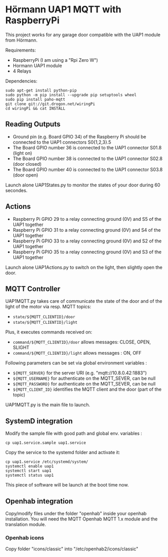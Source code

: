 # Hörmann UAP1 MQTT with RaspberryPi

This project works for any garage door compatible with the UAP1 module from Hörmann.

Requirements:
 - RaspberryPi (I am using a "Rpi Zero W")
 - Hormann UAP1 module
 - 4 Relays

Dependencies:
```
sudo apt-get install python-pip
sudo python -m pip install --upgrade pip setuptools wheel
sudo pip install paho-mqtt
git clone git://git.drogon.net/wiringPi
cd wiringPi && cat INSTALL
```

## Reading Outputs

 - Ground pin (e.g. Board GPIO 34) of the Raspberry Pi should be connected to the UAP1 connectors S0{1,2,3}.5
 - The Board GPIO number 36 is connected to the UAP1 connector S01.8 (light on)
 - The Board GPIO number 38 is connected to the UAP1 connector S02.8 (door closed)
 - The Board GPIO number 40 is connected to the UAP1 connector S03.8 (door open)

Launch alone UAP1States.py to monitor the states of your door during 60 secondes.

## Actions

 - Raspberry Pi GPIO 29 to a relay connecting ground (0V) and S5 of the UAP1 together
 - Raspberry Pi GPIO 31 to a relay connecting ground (0V) and S4 of the UAP1 together
 - Raspberry Pi GPIO 33 to a relay connecting ground (0V) and S2 of the UAP1 together
 - Raspberry Pi GPIO 35 to a relay connecting ground (0V) and S3 of the UAP1 together

Launch alone UAP1Actions.py to switch on the light, then slightly open the door.

## MQTT Controller

UAP1MQTT.py takes care of communicate the state of the door and of the
light of the motor via resp. MQTT topics:

 - `state/${MQTT_CLIENTID}/door`
 - `state/${MQTT_CLIENTID}/light`

Plus, it executes commands received on:

 - `command/${MQTT_CLIENTID}/door` allows messages: CLOSE, OPEN, SLIGHT
 - `command/${MQTT_CLIENTID}/light` allows messages : ON, OFF

Following parameters can be set via global environment variables :

 - `${MQTT_SERVER}` for the server URI (e.g. "mqtt://10.8.0.42:1883")
 - `${MQTT_USERNAME}` for authenticate on the MQTT\_SEVER, can be null
 - `${MQTT_PASSWORD}` for authenticate on the MQTT\_SEVER, can be null
 - `${MQTT_CLIENT_ID}` identifies the MQTT client and the door (part of the
topic)

UAP1MQTT.py is the main file to launch.

## SystemD integration

Modify the sample file with good path and global env. variables :
```
cp uap1.service.sample uap1.service
```

Copy the service to the systemd folder and activate it:
```
cp uap1.service /etc/systemd/system/
systemctl enable uap1
systemctl start uap1
systemctl status uap1
```

This piece of software will be launch at the boot time now.

## Openhab integration

Copy/modify files under the folder "openhab" inside your openhab installation. You will need the MQTT Openhab MQTT 1.x module and the translation module.

### Openhab icons

Copy folder "icons/classic" into "/etc/openhab2/icons/classic"
 
